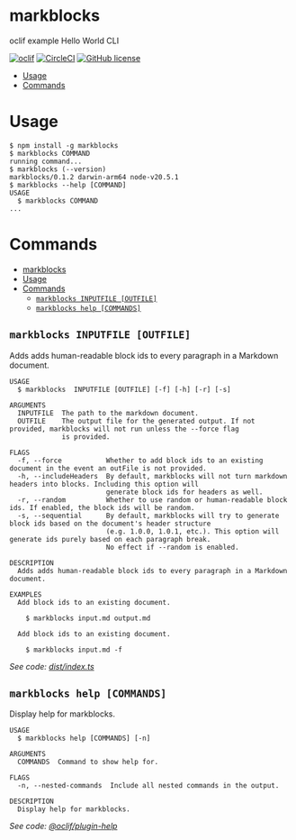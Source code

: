 markblocks
=================

oclif example Hello World CLI

[![oclif](https://img.shields.io/badge/cli-oclif-brightgreen.svg)](https://oclif.io)
[![CircleCI](https://circleci.com/gh/oclif/hello-world/tree/main.svg?style=shield)](https://circleci.com/gh/oclif/hello-world/tree/main)
[![GitHub license](https://img.shields.io/github/license/oclif/hello-world)](https://github.com/oclif/hello-world/blob/main/LICENSE)

<!-- toc -->
* [Usage](#usage)
* [Commands](#commands)
<!-- tocstop -->
# Usage
<!-- usage -->
```sh-session
$ npm install -g markblocks
$ markblocks COMMAND
running command...
$ markblocks (--version)
markblocks/0.1.2 darwin-arm64 node-v20.5.1
$ markblocks --help [COMMAND]
USAGE
  $ markblocks COMMAND
...
```
<!-- usagestop -->
# Commands
<!-- commands -->
- [markblocks](#markblocks)
- [Usage](#usage)
- [Commands](#commands)
	- [`markblocks INPUTFILE [OUTFILE]`](#markblocks-inputfile-outfile)
	- [`markblocks help [COMMANDS]`](#markblocks-help-commands)

## `markblocks INPUTFILE [OUTFILE]`

Adds adds human-readable block ids to every paragraph in a Markdown document.

```
USAGE
  $ markblocks  INPUTFILE [OUTFILE] [-f] [-h] [-r] [-s]

ARGUMENTS
  INPUTFILE  The path to the markdown document.
  OUTFILE    The output file for the generated output. If not provided, markblocks will not run unless the --force flag
             is provided.

FLAGS
  -f, --force           Whether to add block ids to an existing document in the event an outFile is not provided.
  -h, --includeHeaders  By default, markblocks will not turn markdown headers into blocks. Including this option will
                        generate block ids for headers as well.
  -r, --random          Whether to use random or human-readable block ids. If enabled, the block ids will be random.
  -s, --sequential      By default, markblocks will try to generate block ids based on the document's header structure
                        (e.g. 1.0.0, 1.0.1, etc.). This option will generate ids purely based on each paragraph break.
                        No effect if --random is enabled.

DESCRIPTION
  Adds adds human-readable block ids to every paragraph in a Markdown document.

EXAMPLES
  Add block ids to an existing document.

    $ markblocks input.md output.md

  Add block ids to an existing document.

    $ markblocks input.md -f
```

_See code: [dist/index.ts](https://github.com/alligatorjazz/markblocks/blob/v0.1.2/dist/index.ts)_

## `markblocks help [COMMANDS]`

Display help for markblocks.

```
USAGE
  $ markblocks help [COMMANDS] [-n]

ARGUMENTS
  COMMANDS  Command to show help for.

FLAGS
  -n, --nested-commands  Include all nested commands in the output.

DESCRIPTION
  Display help for markblocks.
```

_See code: [@oclif/plugin-help](https://github.com/oclif/plugin-help/blob/v6.0.12/src/commands/help.ts)_
<!-- commandsstop -->
